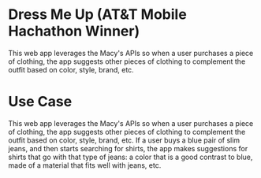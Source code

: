 # Dress Me Up (AT&T Mobile Hachathon Winner)
This web app leverages the Macy's APIs so when a user purchases a piece of clothing, the app suggests other pieces of clothing to complement the outfit based on color, style, brand, etc.

# Use Case
This web app leverages the Macy's APIs so when a user purchases a piece of clothing, the app suggests other pieces of clothing to complement the outfit based on color, style, brand, etc. If a user buys a blue pair of slim jeans, and then starts searching for shirts, the app makes suggestions for  shirts that go with that type of jeans: a color that is a good contrast to blue, made of a material that fits well with jeans, etc.
